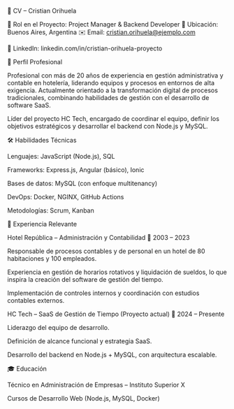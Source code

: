 📄 CV – Cristian Orihuela

📌 Rol en el Proyecto: Project Manager & Backend Developer
📍 Ubicación: Buenos Aires, Argentina
✉️ Email: cristian.orihuela@ejemplo.com

🔗 LinkedIn: linkedin.com/in/cristian-orihuela-proyecto

🎯 Perfil Profesional

Profesional con más de 20 años de experiencia en gestión administrativa y contable en hotelería, liderando equipos y procesos en entornos de alta exigencia. Actualmente orientado a la transformación digital de procesos tradicionales, combinando habilidades de gestión con el desarrollo de software SaaS.

Líder del proyecto HC Tech, encargado de coordinar el equipo, definir los objetivos estratégicos y desarrollar el backend con Node.js y MySQL.

🛠️ Habilidades Técnicas

Lenguajes: JavaScript (Node.js), SQL

Frameworks: Express.js, Angular (básico), Ionic

Bases de datos: MySQL (con enfoque multitenancy)

DevOps: Docker, NGINX, GitHub Actions

Metodologías: Scrum, Kanban

💼 Experiencia Relevante

Hotel República – Administración y Contabilidad
📅 2003 – 2023

Responsable de procesos contables y de personal en un hotel de 80 habitaciones y 100 empleados.

Experiencia en gestión de horarios rotativos y liquidación de sueldos, lo que inspira la creación del software de gestión del tiempo.

Implementación de controles internos y coordinación con estudios contables externos.

HC Tech – SaaS de Gestión de Tiempo (Proyecto actual)
📅 2024 – Presente

Liderazgo del equipo de desarrollo.

Definición de alcance funcional y estrategia SaaS.

Desarrollo del backend en Node.js + MySQL, con arquitectura escalable.

🎓 Educación

Técnico en Administración de Empresas – Instituto Superior X

Cursos de Desarrollo Web (Node.js, MySQL, Docker)
